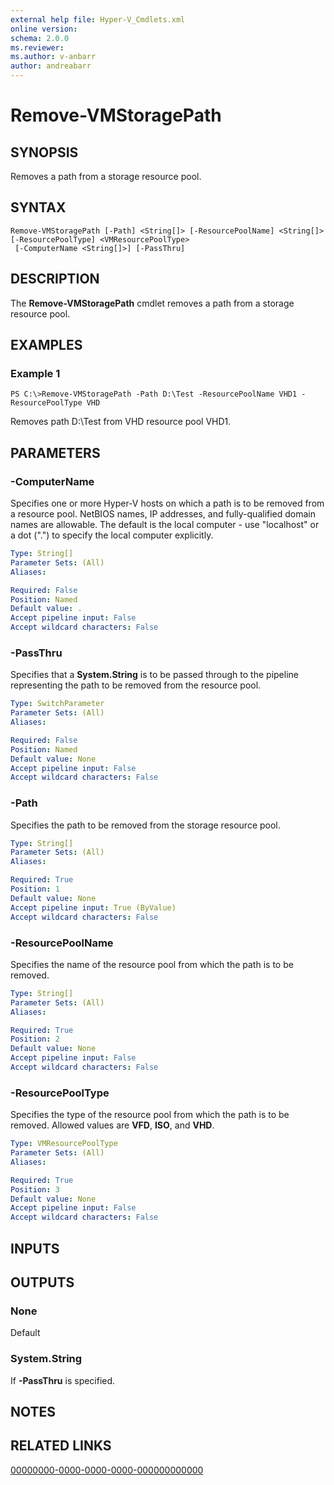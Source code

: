 ```yaml
---
external help file: Hyper-V_Cmdlets.xml
online version: 
schema: 2.0.0
ms.reviewer:
ms.author: v-anbarr
author: andreabarr
---
```


# Remove-VMStoragePath

## SYNOPSIS
Removes a path from a storage resource pool.

## SYNTAX

```
Remove-VMStoragePath [-Path] <String[]> [-ResourcePoolName] <String[]> [-ResourcePoolType] <VMResourcePoolType>
 [-ComputerName <String[]>] [-PassThru]
```

## DESCRIPTION
The **Remove-VMStoragePath** cmdlet removes a path from a storage resource pool.

## EXAMPLES

### Example 1
```
PS C:\>Remove-VMStoragePath -Path D:\Test -ResourcePoolName VHD1 -ResourcePoolType VHD
```

Removes path D:\Test from VHD resource pool VHD1.

## PARAMETERS

### -ComputerName
Specifies one or more Hyper-V hosts on which a path is to be removed from a resource pool.
NetBIOS names, IP addresses, and fully-qualified domain names are allowable.
The default is the local computer - use "localhost" or a dot (".") to specify the local computer explicitly.

```yaml
Type: String[]
Parameter Sets: (All)
Aliases: 

Required: False
Position: Named
Default value: .
Accept pipeline input: False
Accept wildcard characters: False
```

### -PassThru
Specifies that a **System.String** is to be passed through to the pipeline representing the path to be removed from the resource pool.

```yaml
Type: SwitchParameter
Parameter Sets: (All)
Aliases: 

Required: False
Position: Named
Default value: None
Accept pipeline input: False
Accept wildcard characters: False
```

### -Path
Specifies the path to be removed from the storage resource pool.

```yaml
Type: String[]
Parameter Sets: (All)
Aliases: 

Required: True
Position: 1
Default value: None
Accept pipeline input: True (ByValue)
Accept wildcard characters: False
```

### -ResourcePoolName
Specifies the name of the resource pool from which the path is to be removed.

```yaml
Type: String[]
Parameter Sets: (All)
Aliases: 

Required: True
Position: 2
Default value: None
Accept pipeline input: False
Accept wildcard characters: False
```

### -ResourcePoolType
Specifies the type of the resource pool from which the path is to be removed.
Allowed values are **VFD**, **ISO**, and **VHD**.

```yaml
Type: VMResourcePoolType
Parameter Sets: (All)
Aliases: 

Required: True
Position: 3
Default value: None
Accept pipeline input: False
Accept wildcard characters: False
```

## INPUTS

## OUTPUTS

### None
Default

### System.String
If **-PassThru** is specified.

## NOTES

## RELATED LINKS

[00000000-0000-0000-0000-000000000000](00000000-0000-0000-0000-000000000000)

